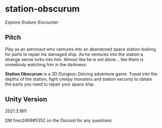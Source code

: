 # station-obscurum
*Explore-Endure-Encounter*
## Pitch
Play as an astronaut who ventures into an abandoned space station looking for parts to repair his damaged ship. As he ventures into the station a strange sense lurks into him. Almost like he is not alone... like there is somebody watching him in the darkness.

**Station Obscurum** is a 3D Dungeon Delving adventure game. Travel into the depths of the station, fight creepy monsters and station security to obtain the parts you need to repair your space ship.

## Unity Version
2021.3.18f1

DM firez2469#5352 on the Discord for any questions.
